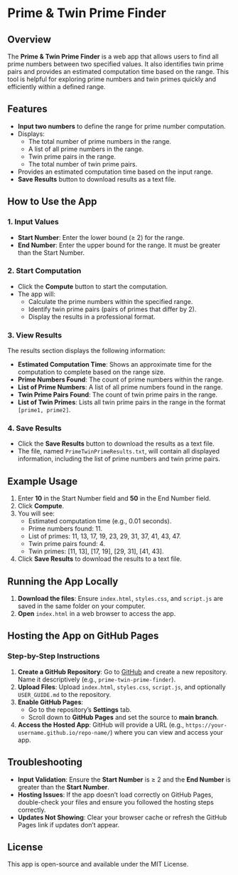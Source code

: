 # Prime & Twin Prime Finder

## Overview
The **Prime & Twin Prime Finder** is a web app that allows users to find all prime numbers between two specified values. It also identifies twin prime pairs and provides an estimated computation time based on the range. This tool is helpful for exploring prime numbers and twin primes quickly and efficiently within a defined range.

## Features
- **Input two numbers** to define the range for prime number computation.
- Displays:
  - The total number of prime numbers in the range.
  - A list of all prime numbers in the range.
  - Twin prime pairs in the range.
  - The total number of twin prime pairs.
- Provides an estimated computation time based on the input range.
- **Save Results** button to download results as a text file.

## How to Use the App

### 1. Input Values
- **Start Number**: Enter the lower bound (≥ 2) for the range.
- **End Number**: Enter the upper bound for the range. It must be greater than the Start Number.

### 2. Start Computation
- Click the **Compute** button to start the computation.
- The app will:
  - Calculate the prime numbers within the specified range.
  - Identify twin prime pairs (pairs of primes that differ by 2).
  - Display the results in a professional format.

### 3. View Results
The results section displays the following information:
- **Estimated Computation Time**: Shows an approximate time for the computation to complete based on the range size.
- **Prime Numbers Found**: The count of prime numbers within the range.
- **List of Prime Numbers**: A list of all prime numbers found in the range.
- **Twin Prime Pairs Found**: The count of twin prime pairs in the range.
- **List of Twin Primes**: Lists all twin prime pairs in the range in the format `[prime1, prime2]`.

### 4. Save Results
- Click the **Save Results** button to download the results as a text file.
- The file, named `PrimeTwinPrimeResults.txt`, will contain all displayed information, including the list of prime numbers and twin prime pairs.

## Example Usage
1. Enter **10** in the Start Number field and **50** in the End Number field.
2. Click **Compute**.
3. You will see:
   - Estimated computation time (e.g., 0.01 seconds).
   - Prime numbers found: 11.
   - List of primes: 11, 13, 17, 19, 23, 29, 31, 37, 41, 43, 47.
   - Twin prime pairs found: 4.
   - Twin primes: [11, 13], [17, 19], [29, 31], [41, 43].
4. Click **Save Results** to download the results to a text file.

## Running the App Locally
1. **Download the files**: Ensure `index.html`, `styles.css`, and `script.js` are saved in the same folder on your computer.
2. **Open** `index.html` in a web browser to access the app.

## Hosting the App on GitHub Pages

### Step-by-Step Instructions
1. **Create a GitHub Repository**: Go to [GitHub](https://github.com/) and create a new repository. Name it descriptively (e.g., `prime-twin-prime-finder`).
2. **Upload Files**: Upload `index.html`, `styles.css`, `script.js`, and optionally `USER_GUIDE.md` to the repository.
3. **Enable GitHub Pages**:
   - Go to the repository’s **Settings** tab.
   - Scroll down to **GitHub Pages** and set the source to **main branch**.
4. **Access the Hosted App**: GitHub will provide a URL (e.g., `https://your-username.github.io/repo-name/`) where you can view and access your app.

## Troubleshooting
- **Input Validation**: Ensure the **Start Number** is ≥ 2 and the **End Number** is greater than the **Start Number**.
- **Hosting Issues**: If the app doesn’t load correctly on GitHub Pages, double-check your files and ensure you followed the hosting steps correctly.
- **Updates Not Showing**: Clear your browser cache or refresh the GitHub Pages link if updates don’t appear.

## License
This app is open-source and available under the MIT License.
